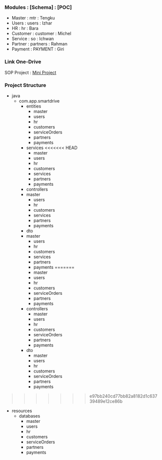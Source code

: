
### Modules : [Schema] : [POC]
* Master : mtr : Tengku
* Users : users : Izhar
* HR : hr : Bara
* Customer : customer : Michel
* Service : so : Ichwan
* Partner : partners : Rahman
* Payment : PAYMENT : Giri

### Link One-Drive
SOP Project : [Mini Project](https://codedevid-my.sharepoint.com/personal/dian_code_id/_layouts/15/onedrive.aspx?ga=1&id=%2Fpersonal%2Fdian%5Fcode%5Fid%2FDocuments%2FCodeidAcademy%2FJava%20FullStack%2FBatch27%2F04%2DMINI%20PROJECT)

### Project Structure
* java
  * com.app.smartdrive
    * entities
      * master
      * users
      * hr
      * customers
      * serviceOrders
      * partners
      * payments
    * services
<<<<<<< HEAD
        * master
        * users
        * hr
        * customers
        * services
        * partners
        * payments
    * controllers
    * master
        * users
        * hr
        * customers
        * services
        * partners
        * payments
    * dto
    * master
        * users
        * hr
        * customers
        * services
        * partners
        * payments
=======
      * master
      * users
      * hr
      * customers
      * serviceOrders
      * partners
      * payments
    * controllers
      * master
      * users
      * hr
      * customers
      * serviceOrders
      * partners
      * payments
    * dto
      * master
      * users
      * hr
      * customers
      * serviceOrders
      * partners
      * payments
>>>>>>> e97bb240cd77bb82a8182d1c63739489e12ce86b
  * resources
    * databases
      * master
      * users
      * hr
      * customers
      * serviceOrders
      * partners
      * payments
